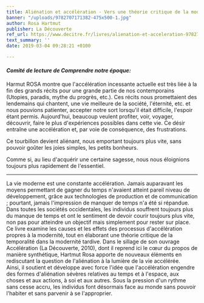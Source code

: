 ```yaml
---
title: Aliénation et accélération - Vers une théorie critique de la modernité tardive
banner: "/uploads/9782707171382-475x500-1.jpg"
author: Rosa Hartmut
publisher: La Découverte
ref_url: https://www.decitre.fr/livres/alienation-et-acceleration-9782707171382.html
text_summary: ''
date: 2019-03-04 09:28:21 +0100

---
```

#### **_Comité de lecture de Comprendre notre époque:_**

Harmut ROSA montre que l'accélération incessante actuelle est très liée à la fin des grands récits pour une grande partie de nos contemporains (Utopies, paradis, mythe du progrès, etc.). Ces récits nous promettaient des lendemains qui chantent, une vie meilleure de la société, l'éternité, etc. et nous pouvions patienter, accepter notre sort lorsqu'il était difficile, l'espoir étant permis. Aujourd'hui, beaucoup veulent profiter, voir, voyager, découvrir, faire le plus d'expériences possibles dans cette vie. Ce désir entraîne une accélération et, par voie de conséquence, des frustrations. 

Ce tourbillon devient aliénant, nous emportant toujours plus vite, sans pouvoir goûter les joies simples, les petits bonheurs.

Comme si, au lieu d'acquérir une certaine sagesse, nous nous éloignions toujours plus rapidement de l'essentiel.

***

La vie moderne est une constante accélération. Jamais auparavant les moyens permettant de gagner du temps n'avaient atteint pareil niveau de développement, grâce aux technologies de production et de communication ; pourtant, jamais l'impression de manquer de temps n'a été si répandue. Dans toutes les sociétés occidentales, les individus souffrent toujours plus du manque de temps et ont le sentiment de devoir courir toujours plus vite, non pas pour atteindre un objectif mais simplement pour rester sur place.  
Ce livre examine les causes et les effets des processus d'accélération propres à la modernité, tout en élaborant une théorie critique de la temporalité dans la modernité tardive. Dans le sillage de son ouvrage Accélération (La Découverte, 2010), dont il reprend ici le cœur du propos de manière synthétique, Hartmut Rosa apporte de nouveaux éléments en rediscutant la question de l'aliénation à la lumière de la vie accélérée.  
Ainsi, il soutient et développe avec force l'idée que l'accélération engendre des formes d'aliénation sévères relatives au temps et à l'espace, aux choses et aux actions, à soi et aux autres. Sous la pression d'un rythme sans cesse accru, les individus font désormais face au monde sans pouvoir l'habiter et sans parvenir à se l'approprier.